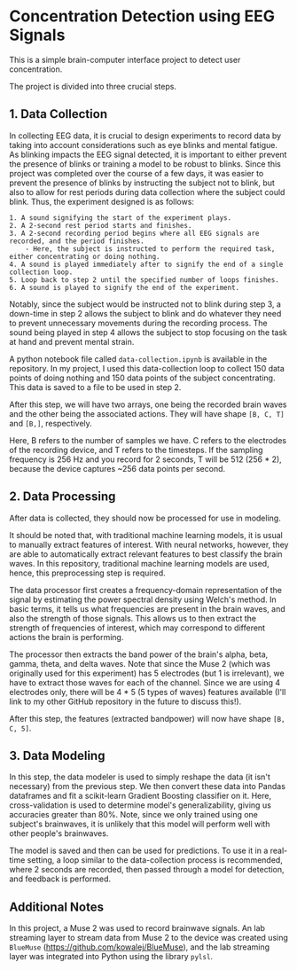 # Concentration Detection using EEG Signals
This is a simple brain-computer interface project to detect user concentration.

The project is divided into three crucial steps.

## 1. Data Collection

In collecting EEG data, it is crucial to design experiments to record data by taking into account considerations such as eye blinks and mental fatigue. As blinking impacts the EEG signal detected, it is important to either prevent the presence of blinks or training a model to be robust to blinks. Since this project was completed over the course of a few days, it was easier to prevent the presence of blinks by instructing the subject not to blink, but also to allow for rest periods during data collection where the subject could blink. Thus, the experiment designed is as follows:

    1. A sound signifying the start of the experiment plays.
    2. A 2-second rest period starts and finishes.
    3. A 2-second recording period begins where all EEG signals are recorded, and the period finishes.
        - Here, the subject is instructed to perform the required task, either concentrating or doing nothing.
    4. A sound is played immediately after to signify the end of a single collection loop.
    5. Loop back to step 2 until the specified number of loops finishes.
    6. A sound is played to signify the end of the experiment.

Notably, since the subject would be instructed not to blink during step 3, a down-time in step 2 allows the subject to blink and do whatever they need to prevent unnecessary movements during the recording process. The sound being played in step 4 allows the subject to stop focusing on the task at hand and prevent mental strain.

A python notebook file called `data-collection.ipynb` is available in the repository. In my project, I used this data-collection loop to collect 150 data points of doing nothing and 150 data points of the subject concentrating. This data is saved to a file to be used in step 2.

After this step, we will have two arrays, one being the recorded brain waves and the other being the associated actions. They will have shape `[B, C, T]` and `[B,]`, respectively.

Here, B refers to the number of samples we have. C refers to the electrodes of the recording device, and T refers to the timesteps. If the sampling frequency is 256 Hz and you record for 2 seconds, T will be 512 (256 * 2), because the device captures ~256 data points per second.

## 2. Data Processing

After data is collected, they should now be processed for use in modeling. 

It should be noted that, with traditional machine learning models, it is usual to manually extract features of interest. With neural networks, however, they are able to automatically extract relevant features to best classify the brain waves. In this repository, traditional machine learning models are used, hence, this preprocessing step is required.

The data processor first creates a frequency-domain representation of the signal by estimating the power spectral density using Welch's method. In basic terms, it tells us what frequencies are present in the brain waves, and also the strength of those signals. This allows us to then extract the strength of frequencies of interest, which may correspond to different actions the brain is performing. 

The processor then extracts the band power of the brain's alpha, beta, gamma, theta, and delta waves. Note that since the Muse 2 (which was originally used for this experiment) has 5 electrodes (but 1 is irrelevant), we have to extract those waves for each of the channel. Since we are using 4 electrodes only, there will be 4 * 5 (5 types of waves) features available (I'll link to my other GitHub repository in the future to discuss this!).

After this step, the features (extracted bandpower) will now have shape `[B, C, 5]`.


## 3. Data Modeling

In this step, the data modeler is used to simply reshape the data (it isn't necessary) from the previous step. We then convert these data into Pandas dataframes and fit a scikit-learn Gradient Boosting classifier on it. Here, cross-validation is used to determine model's generalizability, giving us accuracies greater than 80%. Note, since we only trained using one subject's brainwaves, it is unlikely that this model will perform well with other people's brainwaves.

The model is saved and then can be used for predictions. To use it in a real-time setting, a loop similar to the data-collection process is recommended, where 2 seconds are recorded, then passed through a model for detection, and feedback is performed.

## Additional Notes
In this project, a Muse 2 was used to record brainwave signals. An lab streaming layer to stream data from Muse 2 to the device was created using `BlueMuse` (https://github.com/kowalej/BlueMuse), and the lab streaming layer was integrated into Python using the library `pylsl`.





